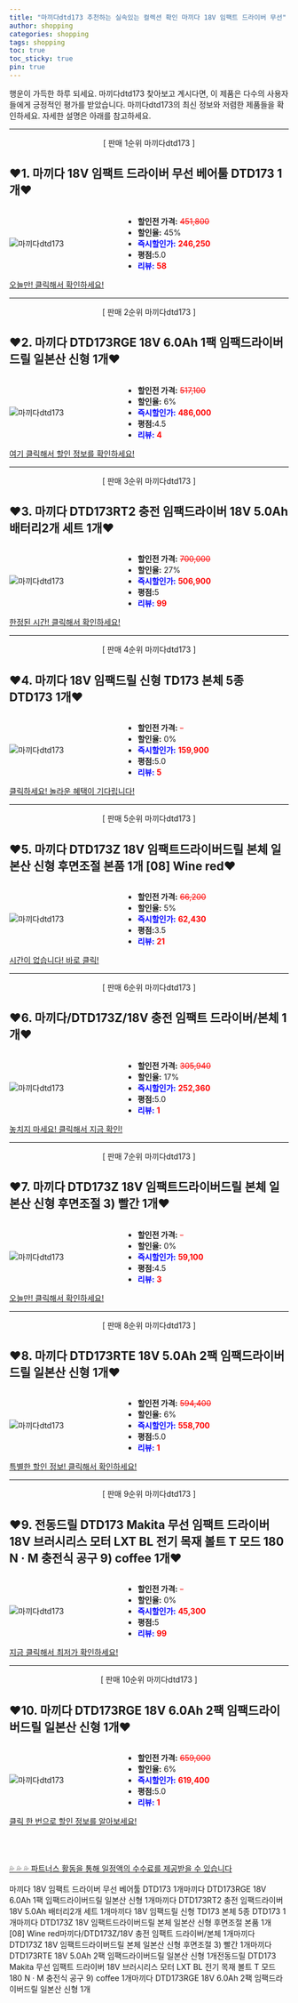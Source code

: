 ```yaml
---
title: "마끼다dtd173 추천하는 실속있는 컬렉션 확인 마끼다 18V 임팩트 드라이버 무선"
author: shopping
categories: shopping
tags: shopping
toc: true
toc_sticky: true
pin: true
---
```

행운이 가득한 하루 되세요. 마끼다dtd173 찾아보고 계시다면, 이 제품은 다수의 사용자들에게 긍정적인 평가를 받았습니다. 마끼다dtd173의 최신 정보와 저렴한 제품들을 확인하세요. 자세한 설명은 아래를 참고하세요.

---
<p class="toplist" style="margin: 0 auto; display: block; width: fit-content;">[ 판매 1순위 마끼다dtd173 ]</p>

<h2><strong>❤️1. 마끼다 18V 임팩트 드라이버 무선 베어툴 DTD173 1개❤️</strong></h2>

<div style="display: flex; align-items: center;">
    <div style="flex: 0.4;">
        <img src="https://thumbnail9.coupangcdn.com/thumbnails/remote/230x230ex/image/retail/images/2023/08/03/15/8/38792325-adb5-4cd5-8858-156abec8f9d9.png" alt="마끼다dtd173" style="max-width: 100%;">
    </div>
    <div style="flex: 0.6; margin-left: 10px;">
        <ul>
            <li><strong>할인전 가격:</strong> <del style="color: red;">451,800</del></li>
            <li><strong>할인율:</strong> 45%</li>
            <li><span style='color:blue'><strong>즉시할인가:</strong></span> <span style='color:red'><strong>246,250</strong></span></li>
            <li><strong>평점:</strong>5.0</li>
            <li><span style='color:blue'><strong>리뷰:</strong></span> <span style='color:red'><strong>58</strong></span></li>
        </ul>
    </div>
</div>
<div class="center">
    <a href="https://selin100587001.github.io?lptag=AF9450613&subid=githubio&pageKey=7470264878&traceid=V0-153&itemId=19491227266&vendorItemId=86774152666" class="myButton">
        오늘만! 클릭해서 확인하세요!
    </a>
</div>


---
<p class="toplist" style="margin: 0 auto; display: block; width: fit-content;">[ 판매 2순위 마끼다dtd173 ]</p>

<h2><strong>❤️2. 마끼다 DTD173RGE 18V 6.0Ah 1팩 임팩드라이버드릴 일본산 신형 1개❤️</strong></h2>

<div style="display: flex; align-items: center;">
    <div style="flex: 0.4;">
        <img src="https://thumbnail10.coupangcdn.com/thumbnails/remote/230x230ex/image/vendor_inventory/0f31/0391ce3308c0ebd3bffa26c734f697abff7e93d0ff19078efddc75c6993b.jpg" alt="마끼다dtd173" style="max-width: 100%;">
    </div>
    <div style="flex: 0.6; margin-left: 10px;">
        <ul>
            <li><strong>할인전 가격:</strong> <del style="color: red;">517,100</del></li>
            <li><strong>할인율:</strong> 6%</li>
            <li><span style='color:blue'><strong>즉시할인가:</strong></span> <span style='color:red'><strong>486,000</strong></span></li>
            <li><strong>평점:</strong>4.5</li>
            <li><span style='color:blue'><strong>리뷰:</strong></span> <span style='color:red'><strong>4</strong></span></li>
        </ul>
    </div>
</div>
<div class="center">
    <a href="https://selin100587001.github.io?lptag=AF9450613&subid=githubio&pageKey=7458437564&traceid=V0-153&itemId=19434736531&vendorItemId=86545908482" class="myButton">
        여기 클릭해서 할인 정보를 확인하세요!
    </a>
</div>


---
<p class="toplist" style="margin: 0 auto; display: block; width: fit-content;">[ 판매 3순위 마끼다dtd173 ]</p>

<h2><strong>❤️3. 마끼다 DTD173RT2 충전 임팩드라이버 18V 5.0Ah 배터리2개 세트 1개❤️</strong></h2>

<div style="display: flex; align-items: center;">
    <div style="flex: 0.4;">
        <img src="https://thumbnail8.coupangcdn.com/thumbnails/remote/230x230ex/image/vendor_inventory/73aa/39fa952bf1074700fb683ff739e835ebc974e9399dbd7fcc3a33976a643a.jpg" alt="마끼다dtd173" style="max-width: 100%;">
    </div>
    <div style="flex: 0.6; margin-left: 10px;">
        <ul>
            <li><strong>할인전 가격:</strong> <del style="color: red;">700,000</del></li>
            <li><strong>할인율:</strong> 27%</li>
            <li><span style='color:blue'><strong>즉시할인가:</strong></span> <span style='color:red'><strong>506,900</strong></span></li>
            <li><strong>평점:</strong>5</li>
            <li><span style='color:blue'><strong>리뷰:</strong></span> <span style='color:red'><strong>99</strong></span></li>
        </ul>
    </div>
</div>
<div class="center">
    <a href="https://selin100587001.github.io?lptag=AF9450613&subid=githubio&pageKey=7558369862&traceid=V0-153&itemId=19907395762&vendorItemId=87007381737" class="myButton">
        한정된 시간! 클릭해서 확인하세요!
    </a>
</div>


---
<p class="toplist" style="margin: 0 auto; display: block; width: fit-content;">[ 판매 4순위 마끼다dtd173 ]</p>

<h2><strong>❤️4. 마끼다 18V 임팩드릴 신형 TD173 본체 5종 DTD173 1개❤️</strong></h2>

<div style="display: flex; align-items: center;">
    <div style="flex: 0.4;">
        <img src="https://thumbnail7.coupangcdn.com/thumbnails/remote/230x230ex/image/vendor_inventory/4b0a/88d02e264debe9e5af014b9d96f4cbaafa4deaf6ca4e911daf2df20a3896.jpg" alt="마끼다dtd173" style="max-width: 100%;">
    </div>
    <div style="flex: 0.6; margin-left: 10px;">
        <ul>
            <li><strong>할인전 가격:</strong> <del style="color: red;">-</del></li>
            <li><strong>할인율:</strong> 0%</li>
            <li><span style='color:blue'><strong>즉시할인가:</strong></span> <span style='color:red'><strong>159,900</strong></span></li>
            <li><strong>평점:</strong>5.0</li>
            <li><span style='color:blue'><strong>리뷰:</strong></span> <span style='color:red'><strong>5</strong></span></li>
        </ul>
    </div>
</div>
<div class="center">
    <a href="https://selin100587001.github.io?lptag=AF9450613&subid=githubio&pageKey=7461093524&traceid=V0-153&itemId=19447262111&vendorItemId=86672811184" class="myButton">
        클릭하세요! 놀라운 혜택이 기다립니다!
    </a>
</div>


---
<p class="toplist" style="margin: 0 auto; display: block; width: fit-content;">[ 판매 5순위 마끼다dtd173 ]</p>

<h2><strong>❤️5. 마끼다 DTD173Z 18V 임팩트드라이버드릴 본체 일본산 신형 후면조절 본품 1개 [08] Wine red❤️</strong></h2>

<div style="display: flex; align-items: center;">
    <div style="flex: 0.4;">
        <img src="https://thumbnail8.coupangcdn.com/thumbnails/remote/230x230ex/image/vendor_inventory/4b67/6e2c47f3b2c2cc5e74c32ed11187b45aa03c03ea97f6b4ad64eb6e9b396a.jpg" alt="마끼다dtd173" style="max-width: 100%;">
    </div>
    <div style="flex: 0.6; margin-left: 10px;">
        <ul>
            <li><strong>할인전 가격:</strong> <del style="color: red;">66,200</del></li>
            <li><strong>할인율:</strong> 5%</li>
            <li><span style='color:blue'><strong>즉시할인가:</strong></span> <span style='color:red'><strong>62,430</strong></span></li>
            <li><strong>평점:</strong>3.5</li>
            <li><span style='color:blue'><strong>리뷰:</strong></span> <span style='color:red'><strong>21</strong></span></li>
        </ul>
    </div>
</div>
<div class="center">
    <a href="https://selin100587001.github.io?lptag=AF9450613&subid=githubio&pageKey=7649731370&traceid=V0-153&itemId=20350980739&vendorItemId=88601214325" class="myButton">
        시간이 없습니다! 바로 클릭!
    </a>
</div>


---
<p class="toplist" style="margin: 0 auto; display: block; width: fit-content;">[ 판매 6순위 마끼다dtd173 ]</p>

<h2><strong>❤️6. 마끼다/DTD173Z/18V 충전 임팩트 드라이버/본체 1개❤️</strong></h2>

<div style="display: flex; align-items: center;">
    <div style="flex: 0.4;">
        <img src="https://thumbnail7.coupangcdn.com/thumbnails/remote/230x230ex/image/vendor_inventory/d16d/b6b9096830b762cf286168950c58d06962d354ea5d911f9f6f852dee02f4.jpg" alt="마끼다dtd173" style="max-width: 100%;">
    </div>
    <div style="flex: 0.6; margin-left: 10px;">
        <ul>
            <li><strong>할인전 가격:</strong> <del style="color: red;">305,940</del></li>
            <li><strong>할인율:</strong> 17%</li>
            <li><span style='color:blue'><strong>즉시할인가:</strong></span> <span style='color:red'><strong>252,360</strong></span></li>
            <li><strong>평점:</strong>5.0</li>
            <li><span style='color:blue'><strong>리뷰:</strong></span> <span style='color:red'><strong>1</strong></span></li>
        </ul>
    </div>
</div>
<div class="center">
    <a href="https://selin100587001.github.io?lptag=AF9450613&subid=githubio&pageKey=7542869525&traceid=V0-153&itemId=19833000111&vendorItemId=87007381983" class="myButton">
        놓치지 마세요! 클릭해서 지금 확인!
    </a>
</div>


---
<p class="toplist" style="margin: 0 auto; display: block; width: fit-content;">[ 판매 7순위 마끼다dtd173 ]</p>

<h2><strong>❤️7. 마끼다 DTD173Z 18V 임팩트드라이버드릴 본체 일본산 신형 후면조절 3) 빨간 1개❤️</strong></h2>

<div style="display: flex; align-items: center;">
    <div style="flex: 0.4;">
        <img src="https://thumbnail10.coupangcdn.com/thumbnails/remote/230x230ex/image/vendor_inventory/3114/bfffd367f8f2e4c575ec61d9df4db8d1336a30a88191b59d76eb0312dfee.jpg" alt="마끼다dtd173" style="max-width: 100%;">
    </div>
    <div style="flex: 0.6; margin-left: 10px;">
        <ul>
            <li><strong>할인전 가격:</strong> <del style="color: red;">-</del></li>
            <li><strong>할인율:</strong> 0%</li>
            <li><span style='color:blue'><strong>즉시할인가:</strong></span> <span style='color:red'><strong>59,100</strong></span></li>
            <li><strong>평점:</strong>4.5</li>
            <li><span style='color:blue'><strong>리뷰:</strong></span> <span style='color:red'><strong>3</strong></span></li>
        </ul>
    </div>
</div>
<div class="center">
    <a href="https://selin100587001.github.io?lptag=AF9450613&subid=githubio&pageKey=7640996197&traceid=V0-153&itemId=20303534337&vendorItemId=89452929071" class="myButton">
        오늘만! 클릭해서 확인하세요!
    </a>
</div>


---
<p class="toplist" style="margin: 0 auto; display: block; width: fit-content;">[ 판매 8순위 마끼다dtd173 ]</p>

<h2><strong>❤️8. 마끼다 DTD173RTE 18V 5.0Ah 2팩 임팩드라이버드릴 일본산 신형 1개❤️</strong></h2>

<div style="display: flex; align-items: center;">
    <div style="flex: 0.4;">
        <img src="https://thumbnail9.coupangcdn.com/thumbnails/remote/230x230ex/image/vendor_inventory/9d4f/4cd2cd8c296e9f71f06cc5138c7d429bac88d238a368e1d731208ee5d66b.jpg" alt="마끼다dtd173" style="max-width: 100%;">
    </div>
    <div style="flex: 0.6; margin-left: 10px;">
        <ul>
            <li><strong>할인전 가격:</strong> <del style="color: red;">594,400</del></li>
            <li><strong>할인율:</strong> 6%</li>
            <li><span style='color:blue'><strong>즉시할인가:</strong></span> <span style='color:red'><strong>558,700</strong></span></li>
            <li><strong>평점:</strong>5.0</li>
            <li><span style='color:blue'><strong>리뷰:</strong></span> <span style='color:red'><strong>1</strong></span></li>
        </ul>
    </div>
</div>
<div class="center">
    <a href="https://selin100587001.github.io?lptag=AF9450613&subid=githubio&pageKey=7458437516&traceid=V0-153&itemId=19434736022&vendorItemId=86545909487" class="myButton">
        특별한 할인 정보! 클릭해서 확인하세요!
    </a>
</div>


---
<p class="toplist" style="margin: 0 auto; display: block; width: fit-content;">[ 판매 9순위 마끼다dtd173 ]</p>

<h2><strong>❤️9. 전동드릴 DTD173 Makita 무선 임팩트 드라이버 18V 브러시리스 모터 LXT BL 전기 목재 볼트 T 모드 180 N · M 충전식 공구 9) coffee 1개❤️</strong></h2>

<div style="display: flex; align-items: center;">
    <div style="flex: 0.4;">
        <img src="https://thumbnail7.coupangcdn.com/thumbnails/remote/230x230ex/image/vendor_inventory/d879/5e683f1a2969e0b08863820c7c4575e932a176be726d8a5e4838d7250ae9.jpg" alt="마끼다dtd173" style="max-width: 100%;">
    </div>
    <div style="flex: 0.6; margin-left: 10px;">
        <ul>
            <li><strong>할인전 가격:</strong> <del style="color: red;">-</del></li>
            <li><strong>할인율:</strong> 0%</li>
            <li><span style='color:blue'><strong>즉시할인가:</strong></span> <span style='color:red'><strong>45,300</strong></span></li>
            <li><strong>평점:</strong>5</li>
            <li><span style='color:blue'><strong>리뷰:</strong></span> <span style='color:red'><strong>99</strong></span></li>
        </ul>
    </div>
</div>
<div class="center">
    <a href="https://selin100587001.github.io?lptag=AF9450613&subid=githubio&pageKey=8097543940&traceid=V0-153&itemId=22895532047&vendorItemId=90272913058" class="myButton">
        지금 클릭해서 최저가 확인하세요!
    </a>
</div>


---
<p class="toplist" style="margin: 0 auto; display: block; width: fit-content;">[ 판매 10순위 마끼다dtd173 ]</p>

<h2><strong>❤️10. 마끼다 DTD173RGE 18V 6.0Ah 2팩 임팩드라이버드릴 일본산 신형 1개❤️</strong></h2>

<div style="display: flex; align-items: center;">
    <div style="flex: 0.4;">
        <img src="https://thumbnail6.coupangcdn.com/thumbnails/remote/230x230ex/image/vendor_inventory/2bae/3e99a93ba7406dfbec1b26f54d7be162da4b04e0aa4ae95363f4b414512e.jpg" alt="마끼다dtd173" style="max-width: 100%;">
    </div>
    <div style="flex: 0.6; margin-left: 10px;">
        <ul>
            <li><strong>할인전 가격:</strong> <del style="color: red;">659,000</del></li>
            <li><strong>할인율:</strong> 6%</li>
            <li><span style='color:blue'><strong>즉시할인가:</strong></span> <span style='color:red'><strong>619,400</strong></span></li>
            <li><strong>평점:</strong>5.0</li>
            <li><span style='color:blue'><strong>리뷰:</strong></span> <span style='color:red'><strong>1</strong></span></li>
        </ul>
    </div>
</div>
<div class="center">
    <a href="https://selin100587001.github.io?lptag=AF9450613&subid=githubio&pageKey=7458437444&traceid=V0-153&itemId=19434735501&vendorItemId=86545908987" class="myButton">
        클릭 한 번으로 할인 정보를 알아보세요!
    </a>
</div>

<br><br><br>[💦 💦 💦 파트너스 활동을 통해 일정액의 수수료를 제공받을 수 있습니다](https://link.coupang.com/a/bcpT2c)<br><br>마끼다 18V 임팩트 드라이버 무선 베어툴 DTD173 1개마끼다 DTD173RGE 18V 6.0Ah 1팩 임팩드라이버드릴 일본산 신형 1개마끼다 DTD173RT2 충전 임팩드라이버 18V 5.0Ah 배터리2개 세트 1개마끼다 18V 임팩드릴 신형 TD173 본체 5종 DTD173 1개마끼다 DTD173Z 18V 임팩트드라이버드릴 본체 일본산 신형 후면조절 본품 1개 [08] Wine red마끼다/DTD173Z/18V 충전 임팩트 드라이버/본체 1개마끼다 DTD173Z 18V 임팩트드라이버드릴 본체 일본산 신형 후면조절 3) 빨간 1개마끼다 DTD173RTE 18V 5.0Ah 2팩 임팩드라이버드릴 일본산 신형 1개전동드릴 DTD173 Makita 무선 임팩트 드라이버 18V 브러시리스 모터 LXT BL 전기 목재 볼트 T 모드 180 N · M 충전식 공구 9) coffee 1개마끼다 DTD173RGE 18V 6.0Ah 2팩 임팩드라이버드릴 일본산 신형 1개